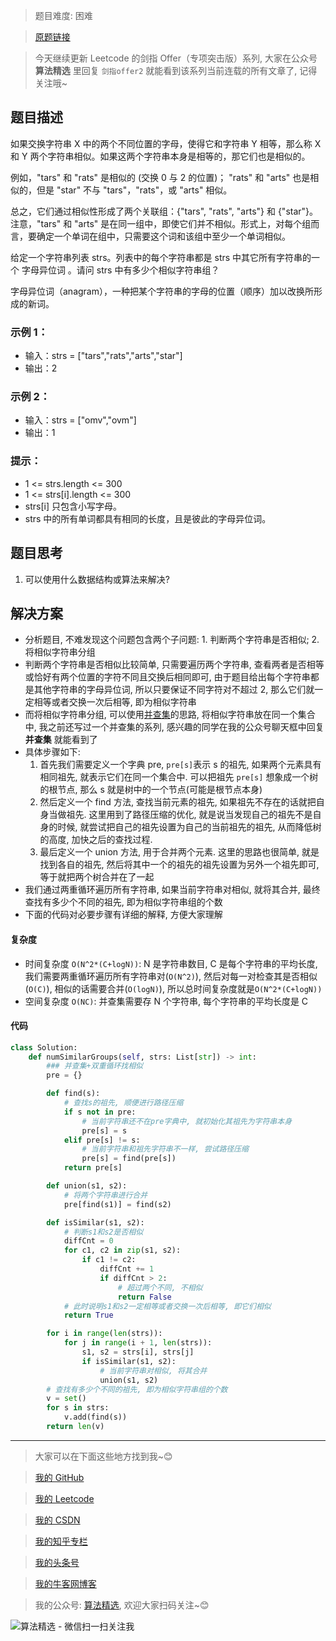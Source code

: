 > 题目难度: 困难

> [原题链接](https://leetcode.cn/problems/H6lPxb/)

> 今天继续更新 Leetcode 的剑指 Offer（专项突击版）系列, 大家在公众号 **算法精选** 里回复 `剑指offer2` 就能看到该系列当前连载的所有文章了, 记得关注哦~

## 题目描述

如果交换字符串 X 中的两个不同位置的字母，使得它和字符串 Y 相等，那么称 X 和 Y 两个字符串相似。如果这两个字符串本身是相等的，那它们也是相似的。

例如，"tars" 和 "rats" 是相似的 (交换 0 与 2 的位置)； "rats" 和 "arts" 也是相似的，但是 "star" 不与 "tars"，"rats"，或 "arts" 相似。

总之，它们通过相似性形成了两个关联组：{"tars", "rats", "arts"} 和 {"star"}。注意，"tars" 和 "arts" 是在同一组中，即使它们并不相似。形式上，对每个组而言，要确定一个单词在组中，只需要这个词和该组中至少一个单词相似。

给定一个字符串列表 strs。列表中的每个字符串都是 strs 中其它所有字符串的一个 字母异位词 。请问 strs 中有多少个相似字符串组？

字母异位词（anagram），一种把某个字符串的字母的位置（顺序）加以改换所形成的新词。

### 示例 1：

- 输入：strs = ["tars","rats","arts","star"]
- 输出：2

### 示例 2：

- 输入：strs = ["omv","ovm"]
- 输出：1

### 提示：

- 1 <= strs.length <= 300
- 1 <= strs[i].length <= 300
- strs[i] 只包含小写字母。
- strs 中的所有单词都具有相同的长度，且是彼此的字母异位词。

## 题目思考

1. 可以使用什么数据结构或算法来解决?

## 解决方案

- 分析题目, 不难发现这个问题包含两个子问题: 1. 判断两个字符串是否相似; 2. 将相似字符串分组
- 判断两个字符串是否相似比较简单, 只需要遍历两个字符串, 查看两者是否相等或恰好有两个位置的字符不同且交换后相同即可, 由于题目给出每个字符串都是其他字符串的字母异位词, 所以只要保证不同字符对不超过 2, 那么它们就一定相等或者交换一次后相等, 即为相似字符串
- 而将相似字符串分组, 可以使用[并查集](https://zh.wikipedia.org/wiki/%E5%B9%B6%E6%9F%A5%E9%9B%86)的思路, 将相似字符串放在同一个集合中, 我之前还写过一个并查集的系列, 感兴趣的同学在我的公众号聊天框中回复 **并查集** 就能看到了
- 具体步骤如下:
  1. 首先我们需要定义一个字典 pre, `pre[s]`表示 s 的祖先, 如果两个元素具有相同祖先, 就表示它们在同一个集合中. 可以把祖先 `pre[s]` 想象成一个树的根节点, 那么 s 就是树中的一个节点(可能是根节点本身)
  2. 然后定义一个 find 方法, 查找当前元素的祖先, 如果祖先不存在的话就把自身当做祖先. 这里用到了路径压缩的优化, 就是说当发现自己的祖先不是自身的时候, 就尝试把自己的祖先设置为自己的当前祖先的祖先, 从而降低树的高度, 加快之后的查找过程.
  3. 最后定义一个 union 方法, 用于合并两个元素. 这里的思路也很简单, 就是找到各自的祖先, 然后将其中一个的祖先的祖先设置为另外一个祖先即可, 等于就把两个树合并在了一起
- 我们通过两重循环遍历所有字符串, 如果当前字符串对相似, 就将其合并, 最终查找有多少个不同的祖先, 即为相似字符串组的个数
- 下面的代码对必要步骤有详细的解释, 方便大家理解

#### 复杂度

- 时间复杂度 `O(N^2*(C+logN))`: N 是字符串数目, C 是每个字符串的平均长度, 我们需要两重循环遍历所有字符串对(`O(N^2)`), 然后对每一对检查其是否相似(`O(C)`), 相似的话需要合并(`O(logN)`), 所以总时间复杂度就是`O(N^2*(C+logN))`
- 空间复杂度 `O(NC)`: 并查集需要存 N 个字符串, 每个字符串的平均长度是 C

#### 代码

```python
class Solution:
    def numSimilarGroups(self, strs: List[str]) -> int:
        ### 并查集+双重循环找相似
        pre = {}

        def find(s):
            # 查找s的祖先, 顺便进行路径压缩
            if s not in pre:
                # 当前字符串还不在pre字典中, 就初始化其祖先为字符串本身
                pre[s] = s
            elif pre[s] != s:
                # 当前字符串和祖先字符串不一样, 尝试路径压缩
                pre[s] = find(pre[s])
            return pre[s]

        def union(s1, s2):
            # 将两个字符串进行合并
            pre[find(s1)] = find(s2)

        def isSimilar(s1, s2):
            # 判断s1和s2是否相似
            diffCnt = 0
            for c1, c2 in zip(s1, s2):
                if c1 != c2:
                    diffCnt += 1
                    if diffCnt > 2:
                        # 超过两个不同, 不相似
                        return False
            # 此时说明s1和s2一定相等或者交换一次后相等, 即它们相似
            return True

        for i in range(len(strs)):
            for j in range(i + 1, len(strs)):
                s1, s2 = strs[i], strs[j]
                if isSimilar(s1, s2):
                    # 当前字符串对相似, 将其合并
                    union(s1, s2)
        # 查找有多少个不同的祖先, 即为相似字符串组的个数
        v = set()
        for s in strs:
            v.add(find(s))
        return len(v)
```

---

> 大家可以在下面这些地方找到我~😊

> [我的 GitHub](https://github.com/zjulyx)

> [我的 Leetcode](https://leetcode-cn.com/u/suibianfahui/)

> [我的 CSDN](https://me.csdn.net/zjulyx1993)

> [我的知乎专栏](https://zhuanlan.zhihu.com/c_1242508721932464128)

> [我的头条号](https://www.toutiao.com/c/user/1090304683804520/#mid=1671643017345028)

> [我的牛客网博客](https://blog.nowcoder.net/zjulyx)

> 我的公众号: [算法精选](https://mp.weixin.qq.com/s?__biz=MzA5MDk1MjI5MA==&mid=2247484158&idx=1&sn=90176bac32cf7af40e4074c721fd8a95&chksm=900285f3a7750ce5a068c9c9773781461819633f2fd60533732637ec9520c908371ebc218d49&scene=178&cur_album_id=1386231241346859009#rd), 欢迎大家扫码关注~😊

![算法精选 - 微信扫一扫关注我](https://pic1.zhimg.com/80/v2-7c988a7b35886df51596ef23616764ac_1440w.jpg)
